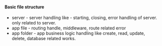 #### Basic file structure

- server - server handling like - starting, closing, error handling of server. only related to server.
- app file - routing handle, middleware, route related error
- app folder - app business logic handling like create, read, update, delete, database related works.
